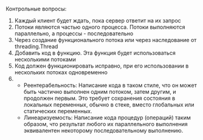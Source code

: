 Контрольные вопросы:
1. Каждый клиент будет ждать, пока сервер ответит на их запрос
2. Потоки являются частью одного процесса. Потоки выполняются параллельно, а процессы - последовательно
3. Через создание функционального потока или через наследование от threading.Thread
4. Добавить код в функцию. Эта функция будет использоваться несколькими потоками
5. Код должен функционировать исправно, при его использовании в нескольких потоках одновременно
6. * Реентерабельность:
Написание кода в таком стиле, что он может быть частично выполнен одним потоком, затем другим, и продолжен первым. Это требует сохранения состояния в локальных переменных, обычно в стеке, вместо глобальных или статических переменных.
   * Линеаризуемость:
Написание кода процедур (операций) таким образом, что результат любого их параллельного выполнения эквивалентен некоторому последовательному выполнению.